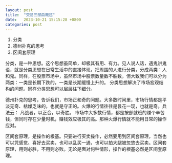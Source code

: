 ```yaml
---
layout: post
title:  "交易三部曲概述"
date:   2023-10-21 15:15:28 +0800
categories: post
---
```


1. 分类
2. 德州扑克的思考
3. 区间套原理

分类，是一种思想。这个思想虽简单，却极其有用、有力。见人说人话，遇鬼讲鬼语，就是分类思想在日常生活中的直接体现，把周围的人进行分类，分成两类：人和鬼。同样，在股票市场中，虽然市场中股票数量数不胜数，但大致我们可以分为两类：一类是长期下跌的，一类是长期缓慢上升的。 分类思想解决了市场宏观结构的问题。同样分类思想可以层层往下细分。

德州扑克的思考，告诉我们，市场正和奇的问题。大多数时间里，市场行情都是平淡无奇、枯燥乏味的，也就是守正的。火爆的行情往往是昙花一现，也就是奇。兵法云： 凡战者，以正合，以奇胜。 市场中大多数行情，都是按部就班的赚个辛苦钱，但同时存在少量时机，赚钱效应极其的高。那种火爆行情就不能用日常的操作应对。

区间套原理，是操作的根基。只要进行买卖操作，必然要用到区间套原理，当然也可以凭感觉、喜好去买卖，也可以乱买一通，也可以拍大腿被忽悠去买卖。区间套原理，用则必胜，不用则必败。无论是面对何种情形，操作的根基必然是区间套原理。
